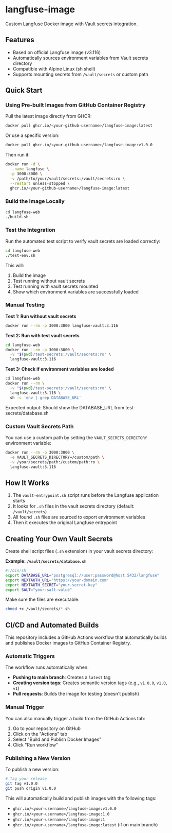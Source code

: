 # langfuse-image

Custom Langfuse Docker image with Vault secrets integration.

## Features

- Based on official Langfuse image (v3.116)
- Automatically sources environment variables from Vault secrets directory
- Compatible with Alpine Linux (sh shell)
- Supports mounting secrets from `/vault/secrets` or custom path

## Quick Start

### Using Pre-built Images from GitHub Container Registry

Pull the latest image directly from GHCR:

```bash
docker pull ghcr.io/<your-github-username>/langfuse-image:latest
```

Or use a specific version:

```bash
docker pull ghcr.io/<your-github-username>/langfuse-image:v1.0.0
```

Then run it:

```bash
docker run -d \
  --name langfuse \
  -p 3000:3000 \
  -v /path/to/your/vault/secrets:/vault/secrets:ro \
  --restart unless-stopped \
  ghcr.io/<your-github-username>/langfuse-image:latest
```

### Build the Image Locally

```bash
cd langfuse-web
./build.sh
```

### Test the Integration

Run the automated test script to verify vault secrets are loaded correctly:

```bash
cd langfuse-web
./test-env.sh
```

This will:
1. Build the image
2. Test running without vault secrets
3. Test running with vault secrets mounted
4. Show which environment variables are successfully loaded

### Manual Testing

**Test 1: Run without vault secrets**
```bash
docker run --rm -p 3000:3000 langfuse-vault:3.116
```

**Test 2: Run with test vault secrets**
```bash
cd langfuse-web
docker run --rm -p 3000:3000 \
  -v "$(pwd)/test-secrets:/vault/secrets:ro" \
  langfuse-vault:3.116
```

**Test 3: Check if environment variables are loaded**
```bash
cd langfuse-web
docker run --rm \
  -v "$(pwd)/test-secrets:/vault/secrets:ro" \
  langfuse-vault:3.116 \
  sh -c 'env | grep DATABASE_URL'
```

Expected output: Should show the DATABASE_URL from test-secrets/database.sh

### Custom Vault Secrets Path

You can use a custom path by setting the `VAULT_SECRETS_DIRECTORY` environment variable:

```bash
docker run --rm -p 3000:3000 \
  -e VAULT_SECRETS_DIRECTORY=/custom/path \
  -v /your/secrets/path:/custom/path:ro \
  langfuse-vault:3.116
```

## How It Works

1. The `vault-entrypoint.sh` script runs before the Langfuse application starts
2. It looks for `.sh` files in the vault secrets directory (default: `/vault/secrets`)
3. All found `.sh` files are sourced to export environment variables
4. Then it executes the original Langfuse entrypoint

## Creating Your Own Vault Secrets

Create shell script files (`.sh` extension) in your vault secrets directory:

**Example: `/vault/secrets/database.sh`**
```bash
#!/bin/sh
export DATABASE_URL="postgresql://user:password@host:5432/langfuse"
export NEXTAUTH_URL="https://your-domain.com"
export NEXTAUTH_SECRET="your-secret-key"
export SALT="your-salt-value"
```

Make sure the files are executable:
```bash
chmod +x /vault/secrets/*.sh
```

## CI/CD and Automated Builds

This repository includes a GitHub Actions workflow that automatically builds and publishes Docker images to GitHub Container Registry.

### Automatic Triggers

The workflow runs automatically when:
- **Pushing to main branch**: Creates a `latest` tag
- **Creating version tags**: Creates semantic version tags (e.g., `v1.0.0`, `v1.0`, `v1`)
- **Pull requests**: Builds the image for testing (doesn't publish)

### Manual Trigger

You can also manually trigger a build from the GitHub Actions tab:
1. Go to your repository on GitHub
2. Click on the "Actions" tab
3. Select "Build and Publish Docker Images"
4. Click "Run workflow"

### Publishing a New Version

To publish a new version:

```bash
# Tag your release
git tag v1.0.0
git push origin v1.0.0
```

This will automatically build and publish images with the following tags:
- `ghcr.io/<your-username>/langfuse-image:v1.0.0`
- `ghcr.io/<your-username>/langfuse-image:1.0`
- `ghcr.io/<your-username>/langfuse-image:1`
- `ghcr.io/<your-username>/langfuse-image:latest` (if on main branch)

